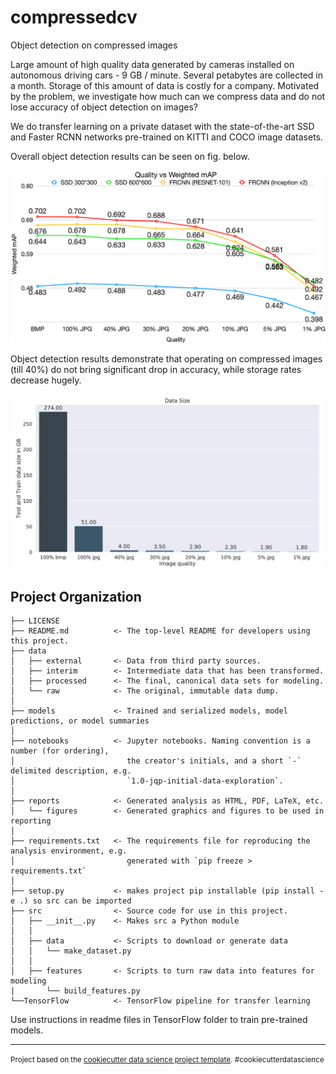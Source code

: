 compressedcv
==============================

Object detection on compressed images

Large amount of high quality data generated by cameras installed on autonomous driving cars - 9 GB / minute. Several petabytes are collected in a month. Storage of this amount of data is costly for a company. Motivated by the problem, we investigate how much can we compress data and do not lose accuracy of object detection on images?
 
We do transfer learning on a private dataset with the state-of-the-art SSD and Faster RCNN networks pre-trained on KITTI and COCO image datasets.

Overall object detection results can be seen on fig. below.

![metrics](reports/figures/metrics.png)

Object detection results demonstrate that operating on compressed images (till 40%) do not bring significant drop in accuracy, 
while storage rates decrease hugely.

![data](reports/figures/data.JPG)



Project Organization
------------

    ├── LICENSE
    ├── README.md          <- The top-level README for developers using this project.
    ├── data
    │   ├── external       <- Data from third party sources.
    │   ├── interim        <- Intermediate data that has been transformed.
    │   ├── processed      <- The final, canonical data sets for modeling.
    │   └── raw            <- The original, immutable data dump.
    │
    ├── models             <- Trained and serialized models, model predictions, or model summaries
    │
    ├── notebooks          <- Jupyter notebooks. Naming convention is a number (for ordering),
    │                         the creator's initials, and a short `-` delimited description, e.g.
    │                         `1.0-jqp-initial-data-exploration`.
    │
    ├── reports            <- Generated analysis as HTML, PDF, LaTeX, etc.
    │   └── figures        <- Generated graphics and figures to be used in reporting
    │
    ├── requirements.txt   <- The requirements file for reproducing the analysis environment, e.g.
    │                         generated with `pip freeze > requirements.txt`
    │
    ├── setup.py           <- makes project pip installable (pip install -e .) so src can be imported
    ├── src                <- Source code for use in this project.
    │   ├── __init__.py    <- Makes src a Python module
    │   │
    │   ├── data           <- Scripts to download or generate data
    │   │   └── make_dataset.py
    │   │
    │   ├── features       <- Scripts to turn raw data into features for modeling
    |       └── build_features.py
    └──TensorFlow          <- TensorFlow pipeline for transfer learning

Use instructions in readme files in TensorFlow folder to train pre-trained models. 

--------

<p><small>Project based on the <a target="_blank" href="https://drivendata.github.io/cookiecutter-data-science/">cookiecutter data science project template</a>. #cookiecutterdatascience</small></p>
